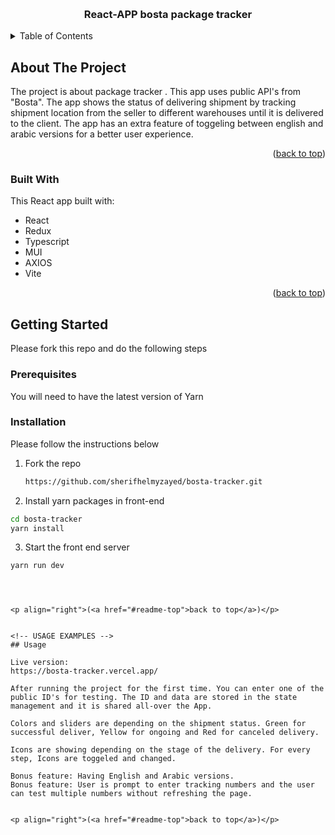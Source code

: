 <a name="readme-top"></a>


<!-- PROJECT LOGO -->
<br />
<div align="center">
  <h3 align="center">React-APP bosta package tracker </h3>
</div>



<!-- TABLE OF CONTENTS -->
<details>
  <summary>Table of Contents</summary>
  <ol>
    <li>
      <a href="#about-the-project">About The Project</a>
      <ul>
        <li><a href="#built-with">Built With</a></li>
      </ul>
    </li>
    <li>
      <a href="#getting-started">Getting Started</a>
      <ul>
        <li><a href="#prerequisites">Prerequisites</a></li>
        <li><a href="#installation">Installation</a></li>
      </ul>
    </li>
    <li><a href="#usage">Usage</a></li>
  </ol>
</details>



<!-- ABOUT THE PROJECT -->
## About The Project

The project is about package tracker . This app uses public API's from "Bosta". The app shows the status of delivering shipment by tracking shipment location from the seller to different warehouses until it is delivered to the client. The app has an extra feature of toggeling between english and arabic versions for a better user experience.


<p align="right">(<a href="#readme-top">back to top</a>)</p>



### Built With

This React app built with:

* React
* Redux
* Typescript
* MUI
* AXIOS
* Vite

<p align="right">(<a href="#readme-top">back to top</a>)</p>


<!-- GETTING STARTED -->
## Getting Started

Please fork this repo and do the following steps

### Prerequisites

You will need to have the latest version of Yarn


### Installation

Please follow the instructions below

1. Fork the repo
   ```sh
   https://github.com/sherifhelmyzayed/bosta-tracker.git
   ```
   
2. Install yarn packages in front-end
 ```sh
 cd bosta-tracker
 yarn install
 ```
 
3. Start the front end server
```sh
yarn run dev
```

```



<p align="right">(<a href="#readme-top">back to top</a>)</p>


<!-- USAGE EXAMPLES -->
## Usage

Live version: 
https://bosta-tracker.vercel.app/

After running the project for the first time. You can enter one of the public ID's for testing. The ID and data are stored in the state management and it is shared all-over the App. 

Colors and sliders are depending on the shipment status. Green for successful deliver, Yellow for ongoing and Red for canceled delivery. 

Icons are showing depending on the stage of the delivery. For every step, Icons are toggeled and changed.

Bonus feature: Having English and Arabic versions. 
Bonus feature: User is prompt to enter tracking numbers and the user can test multiple numbers without refreshing the page. 


<p align="right">(<a href="#readme-top">back to top</a>)</p>
